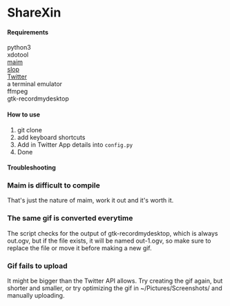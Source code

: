 # ShareXin

#### Requirements
python3  
xdotool  
[maim](https://github.com/naelstrof/maim)  
[slop](https://github.com/naelstrof/slop)  
[Twitter](https://github.com/sixohsix/twitter)  
a terminal emulator  
ffmpeg  
gtk-recordmydesktop  


#### How to use
1. git clone
2. add keyboard shortcuts
3. Add in Twitter App details into `config.py`
4. Done

#### Troubleshooting

### Maim is difficult to compile
That's just the nature of maim, work it out and it's worth it.

### The same gif is converted everytime
The script checks for the output of gtk-recordmydesktop, which is always out.ogv, but if the file exists, it will be named out-1.ogv, so make sure to replace the file or move it before making a new gif.

### Gif fails to upload
It might be bigger than the Twitter API allows. Try creating the gif again, but shorter and smaller, or try optimizing the gif in ~/Pictures/Screenshots/ and manually uploading.
